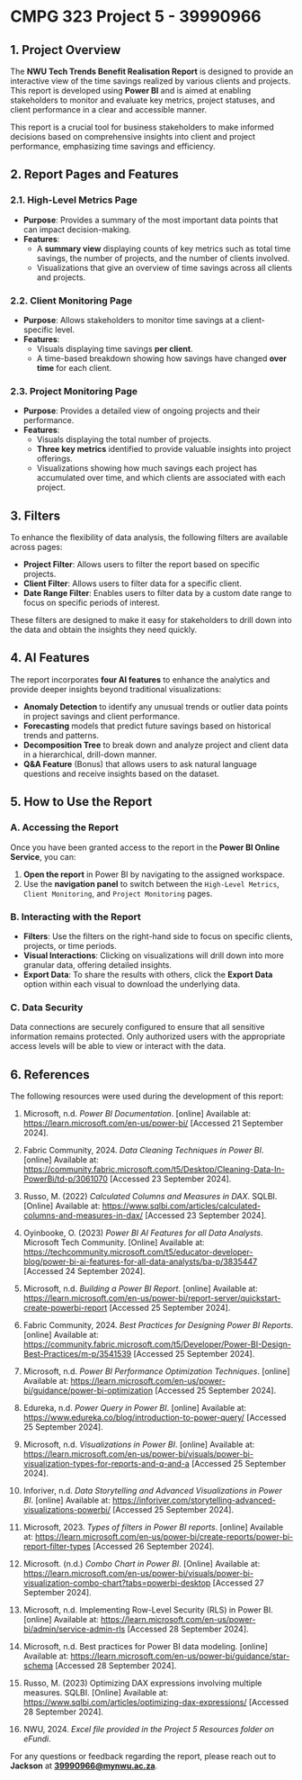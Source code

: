 # CMPG 323 Project 5 - 39990966

## 1. Project Overview
The **NWU Tech Trends Benefit Realisation Report** is designed to provide an interactive view of the time savings realized by various clients and projects. This report is developed using **Power BI** and is aimed at enabling stakeholders to monitor and evaluate key metrics, project statuses, and client performance in a clear and accessible manner.

This report is a crucial tool for business stakeholders to make informed decisions based on comprehensive insights into client and project performance, emphasizing time savings and efficiency.

## 2. Report Pages and Features

### 2.1. High-Level Metrics Page
- **Purpose**: Provides a summary of the most important data points that can impact decision-making.
- **Features**:
  - A **summary view** displaying counts of key metrics such as total time savings, the number of projects, and the number of clients involved.
  - Visualizations that give an overview of time savings across all clients and projects.

### 2.2. Client Monitoring Page
- **Purpose**: Allows stakeholders to monitor time savings at a client-specific level.
- **Features**:
  - Visuals displaying time savings **per client**.
  - A time-based breakdown showing how savings have changed **over time** for each client.

### 2.3. Project Monitoring Page
- **Purpose**: Provides a detailed view of ongoing projects and their performance.
- **Features**:
  - Visuals displaying the total number of projects.
  - **Three key metrics** identified to provide valuable insights into project offerings.
  - Visualizations showing how much savings each project has accumulated over time, and which clients are associated with each project.

## 3. Filters
To enhance the flexibility of data analysis, the following filters are available across pages:
- **Project Filter**: Allows users to filter the report based on specific projects.
- **Client Filter**: Allows users to filter data for a specific client.
- **Date Range Filter**: Enables users to filter data by a custom date range to focus on specific periods of interest.

These filters are designed to make it easy for stakeholders to drill down into the data and obtain the insights they need quickly.

## 4. AI Features
The report incorporates **four AI features** to enhance the analytics and provide deeper insights beyond traditional visualizations:
- **Anomaly Detection** to identify any unusual trends or outlier data points in project savings and client performance.
- **Forecasting** models that predict future savings based on historical trends and patterns.
- **Decomposition Tree** to break down and analyze project and client data in a hierarchical, drill-down manner.
- **Q&A Feature** (Bonus) that allows users to ask natural language questions and receive insights based on the dataset.

## 5. How to Use the Report

### A. Accessing the Report
Once you have been granted access to the report in the **Power BI Online Service**, you can:
1. **Open the report** in Power BI by navigating to the assigned workspace.
2. Use the **navigation panel** to switch between the `High-Level Metrics`, `Client Monitoring`, and `Project Monitoring` pages.

### B. Interacting with the Report
- **Filters**: Use the filters on the right-hand side to focus on specific clients, projects, or time periods.
- **Visual Interactions**: Clicking on visualizations will drill down into more granular data, offering detailed insights.
- **Export Data**: To share the results with others, click the **Export Data** option within each visual to download the underlying data.

### C. Data Security
Data connections are securely configured to ensure that all sensitive information remains protected. Only authorized users with the appropriate access levels will be able to view or interact with the data.

## 6. References
The following resources were used during the development of this report:

1. Microsoft, n.d. *Power BI Documentation*. [online] Available at: <https://learn.microsoft.com/en-us/power-bi/> [Accessed 21 September 2024].

2. Fabric Community, 2024. *Data Cleaning Techniques in Power BI*. [online] Available at: <https://community.fabric.microsoft.com/t5/Desktop/Cleaning-Data-In-PowerBi/td-p/3061070> [Accessed 23 September 2024].

3. Russo, M. (2022) *Calculated Columns and Measures in DAX*. SQLBI. [Online] Available at: https://www.sqlbi.com/articles/calculated-columns-and-measures-in-dax/ [Accessed 23 September 2024].

4. Oyinbooke, O. (2023) *Power BI AI Features for all Data Analysts*. Microsoft Tech Community. [Online] Available at: https://techcommunity.microsoft.com/t5/educator-developer-blog/power-bi-ai-features-for-all-data-analysts/ba-p/3835447 [Accessed 24 September 2024].

5. Microsoft, n.d. *Building a Power BI Report*. [online] Available at: <https://learn.microsoft.com/en-us/power-bi/report-server/quickstart-create-powerbi-report> [Accessed 25 September 2024].

6. Fabric Community, 2024. *Best Practices for Designing Power BI Reports*. [online] Available at: <https://community.fabric.microsoft.com/t5/Developer/Power-BI-Design-Best-Practices/m-p/3541539> [Accessed 25 September 2024].

7. Microsoft, n.d. *Power BI Performance Optimization Techniques*. [online] Available at: <https://learn.microsoft.com/en-us/power-bi/guidance/power-bi-optimization> [Accessed 25 September 2024].

8. Edureka, n.d. *Power Query in Power BI*. [online] Available at: <https://www.edureka.co/blog/introduction-to-power-query/> [Accessed 25 September 2024].

9. Microsoft, n.d. *Visualizations in Power BI*. [online] Available at: <https://learn.microsoft.com/en-us/power-bi/visuals/power-bi-visualization-types-for-reports-and-q-and-a> [Accessed 25 September 2024].
    
10. Inforiver, n.d. *Data Storytelling and Advanced Visualizations in Power BI*. [online] Available at: <https://inforiver.com/storytelling-advanced-visualizations-powerbi/> [Accessed 25 September 2024].
    
11. Microsoft, 2023. *Types of filters in Power BI reports*. [online] Available at: <https://learn.microsoft.com/en-us/power-bi/create-reports/power-bi-report-filter-types> [Accessed 26 September 2024].
    
12. Microsoft. (n.d.) *Combo Chart in Power BI*. [Online] Available at: https://learn.microsoft.com/en-us/power-bi/visuals/power-bi-visualization-combo-chart?tabs=powerbi-desktop [Accessed 27 September 2024].

13. Microsoft, n.d. Implementing Row-Level Security (RLS) in Power BI. [online] Available at: https://learn.microsoft.com/en-us/power-bi/admin/service-admin-rls [Accessed 28 September 2024].

14. Microsoft, n.d. Best practices for Power BI data modeling. [online] Available at: https://learn.microsoft.com/en-us/power-bi/guidance/star-schema [Accessed 28 September 2024].

15. Russo, M. (2023) Optimizing DAX expressions involving multiple measures. SQLBI. [Online] Available at: https://www.sqlbi.com/articles/optimizing-dax-expressions/ [Accessed 28 September 2024].

16. NWU, 2024. *Excel file provided in the Project 5 Resources folder on eFundi*.




For any questions or feedback regarding the report, please reach out to **Jackson** at **39990966@mynwu.ac.za**.
